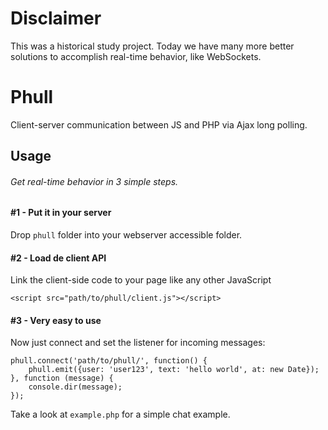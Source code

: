 # Disclaimer

This was a historical study project. Today we have many more better solutions to accomplish real-time behavior, like WebSockets.

# Phull

Client-server communication between JS and PHP via Ajax long polling.

## Usage
###### Get real-time behavior in 3 simple steps.

#### #1 - Put it in your server
Drop `phull` folder into your webserver accessible folder.

#### #2 - Load de client API
Link the client-side code to your page like any other JavaScript

 `<script src="path/to/phull/client.js"></script>`

#### #3 - Very easy to use
Now just connect and set the listener for incoming messages:

    phull.connect('path/to/phull/', function() {
        phull.emit({user: 'user123', text: 'hello world', at: new Date});
    }, function (message) {
        console.dir(message);
    });

Take a look at `example.php` for a simple chat example.
